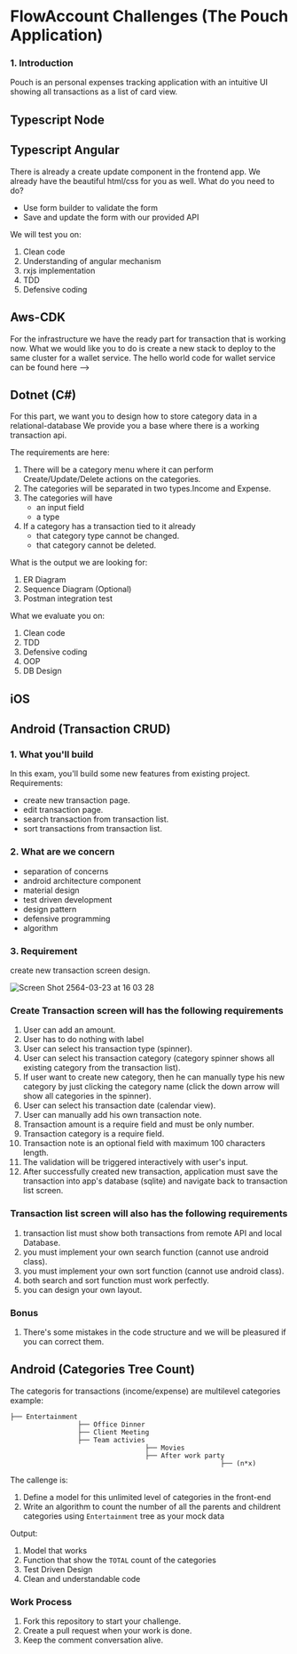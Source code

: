 
# FlowAccount Challenges (The Pouch Application)

### 1. Introduction
Pouch is an personal expenses tracking application with an intuitive UI showing all transactions as a list of card view.

## Typescript Node

## Typescript Angular

There is already a create update component in the frontend app. We already have the beautiful html/css for you as well. What do you need to do?

- Use form builder to validate the form
- Save and update the form with our provided API

We will test you on:

1. Clean code
2. Understanding of angular mechanism
3. rxjs implementation
4. TDD
5. Defensive coding

## Aws-CDK

For the infrastructure we have the ready part for transaction that is working now.
What we would like you to do is create a new stack to deploy to the same cluster for a wallet service.
The hello world code for wallet service can be found here -->

## Dotnet (C#)

For this part, we want you to design how to store category data in a relational-database
We provide you a base where there is a working transaction api.

The requirements are here:

1. There will be a category menu where it can perform Create/Update/Delete actions on the categories.
2. The categories will be separated in two types.Income and Expense.
3. The categories will have
    - an input field
    - a type
4. If a category has a transaction tied to it already
   - that category type cannot be changed.
   - that category cannot be deleted.

What is the output we are looking for:

1. ER Diagram
2. Sequence Diagram (Optional)
3. Postman integration test

What we evaluate you on:

1. Clean code
2. TDD
3. Defensive coding
4. OOP
5. DB Design

## iOS

## Android (Transaction CRUD)

### 1. What you'll build
In this exam, you'll build some new features from existing project.
Requirements:
 - create new transaction page.
 - edit transaction page.
 - search transaction from transaction list.
 - sort transactions from transaction list.

### 2. What are we concern
- separation of concerns
- android architecture component
- material design
- test driven development
- design pattern
- defensive programming
- algorithm

### 3. Requirement
create new transaction screen design.

![Screen Shot 2564-03-23 at 16 03 28](https://user-images.githubusercontent.com/60771871/112121279-a82f8d80-8bf1-11eb-914e-1b7a13e63b7a.png)

### Create Transaction screen will has the following requirements
1. User can add an amount.
2. User has to do nothing with label
3. User can select his transaction type (spinner).
4. User can select his transaction category (category spinner shows all existing category from the transaction list).
5. If user want to create new category, then he can manually type his new category by just clicking the category name (click the down arrow will show all categories in the spinner).
6. User can select his transaction date (calendar view).
7. User can manually add his own transaction note.
8. Transaction amount is a require field and must be only number.
9. Transaction category is a require field.
10. Transaction note is an optional field with maximum 100 characters length.
11. The validation will be triggered interactively with user's input.
12. After successfully created new transaction, application must save the transaction into app's database (sqlite) and navigate back to transaction list screen.

### Transaction list screen will also has the following requirements
1. transaction list must show both transactions from remote API and local Database.
2. you must implement your own search function (cannot use android class).
3. you must implement your own sort function (cannot use android class).
4. both search and sort function must work perfectly.
5. you can design your own layout.

### Bonus
1. There's some mistakes in the code structure and we will be pleasured if you can correct them.

## Android (Categories Tree Count)
The categoris for transactions (income/expense) are multilevel categories
example:

```
├── Entertainment
                 ├── Office Dinner
                 ├── Client Meeting
                 ├── Team activies
                                  ├── Movies
                                  ├── After work party
                                                     ├── (n*x)
```                                                  

The callenge is:
1. Define a model for this unlimited level of categories in the front-end
2. Write an algorithm to count the number of all the parents and childrent categories using `Entertainment` tree as your mock data

Output: 
1. Model that works
2. Function that show the `TOTAL` count of the categories
3. Test Driven Design
4. Clean and understandable code

### Work Process
1. Fork this repository to start your challenge.
2. Create a pull request when your work is done.
3. Keep the comment conversation alive.
